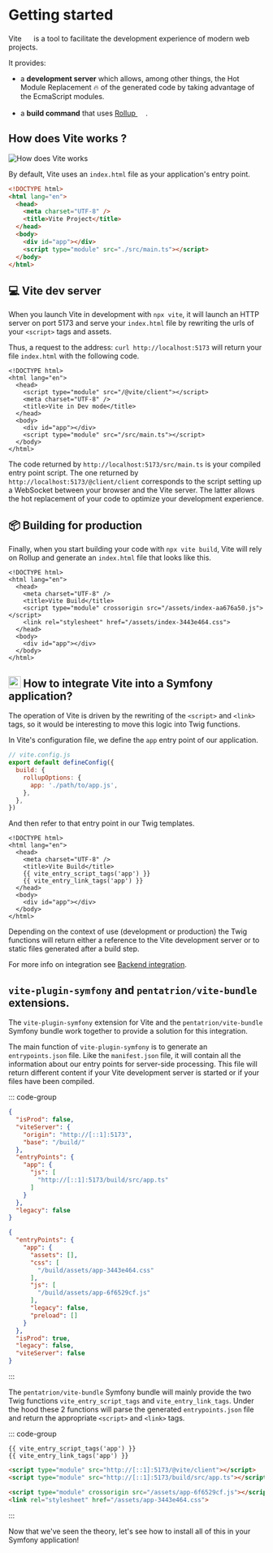 # Getting started

Vite <img src="/images/logo-vite.svg" width="16" height="16" style="display: inline;" /> is a tool to facilitate the development experience of modern web projects.

It provides:

- a **development server** which allows, among other things, the Hot Module Replacement 🔥 of the generated code by taking advantage of the EcmaScript modules.

- a **build command** that uses [Rollup <img src="/images/logo-rollup.svg" width="16" height="16" style="display: inline;" />](https://rollupjs.org/).

## How does Vite works ?

![How does Vite works](/graphs/vite.svg)

By default, Vite uses an `index.html` file as your application's entry point.

```html
<!DOCTYPE html>
<html lang="en">
  <head>
    <meta charset="UTF-8" />
    <title>Vite Project</title>
  </head>
  <body>
    <div id="app"></div>
    <script type="module" src="./src/main.ts"></script>
  </body>
</html>
```

## 💻 Vite dev server

When you launch Vite in development with `npx vite`, it will launch an HTTP server on port 5173 and serve your `index.html` file by rewriting the urls of your `<script>` tags and assets.

Thus, a request to the address: `curl http://localhost:5173` will return your file `index.html` with the following code.

```html{4,10}
<!DOCTYPE html>
<html lang="en">
  <head>
    <script type="module" src="/@vite/client"></script>
    <meta charset="UTF-8" />
    <title>Vite in Dev mode</title>
  </head>
  <body>
    <div id="app"></div>
    <script type="module" src="/src/main.ts"></script>
  </body>
</html>
```

The code returned by `http://localhost:5173/src/main.ts` is your compiled entry point script.
The one returned by `http://localhost:5173/@client/client` corresponds to the script setting up a WebSocket between your browser and the Vite server. The latter allows the hot replacement of your code to optimize your development experience.

## 📦 Building for production

Finally, when you start building your code with `npx vite build`, Vite will rely on Rollup and generate an `index.html` file that looks like this.

```html{6,7}
<!DOCTYPE html>
<html lang="en">
  <head>
    <meta charset="UTF-8" />
    <title>Vite Build</title>
    <script type="module" crossorigin src="/assets/index-aa676a50.js"></script>
    <link rel="stylesheet" href="/assets/index-3443e464.css">
  </head>
  <body>
    <div id="app"></div>
  </body>
</html>
```

## <img src="/symfony-vite.svg" width="24" height="24" style="display: inline; vertical-align: -10%;" /> How to integrate Vite into a Symfony application?

The operation of Vite is driven by the rewriting of the `<script>` and `<link>` tags, so it would be interesting to move this logic into Twig functions.

In Vite's configuration file, we define the `app` entry point of our application.

```js
// vite.config.js
export default defineConfig({
  build: {
    rollupOptions: {
      app: './path/to/app.js',
    },
  },
})
```

And then refer to that entry point in our Twig templates.

```html{6,7}
<!DOCTYPE html>
<html lang="en">
  <head>
    <meta charset="UTF-8" />
    <title>Vite Build</title>
    {{ vite_entry_script_tags('app') }}
    {{ vite_entry_link_tags('app') }}
  </head>
  <body>
    <div id="app"></div>
  </body>
</html>
```

Depending on the context of use (development or production) the Twig functions will return either a reference to the Vite development server or to static files generated after a build step.

For more info on integration see [Backend integration](https://vitejs.dev/guide/backend-integration.html).


## `vite-plugin-symfony` and `pentatrion/vite-bundle` extensions.

The `vite-plugin-symfony` extension for Vite and the `pentatrion/vite-bundle` Symfony bundle work together to provide a solution for this integration.

The main function of `vite-plugin-symfony` is to generate an `entrypoints.json` file. Like the `manifest.json` file, it will contain all the information about our entry points for server-side processing. This file will return different content if your Vite development server is started or if your files have been compiled.

::: code-group
```json [entrypoints.json (dev)]
{
  "isProd": false,
  "viteServer": {
    "origin": "http://[::1]:5173",
    "base": "/build/"
  },
  "entryPoints": {
    "app": {
      "js": [
        "http://[::1]:5173/build/src/app.ts"
      ]
    }
  },
  "legacy": false
}
```
```json [entrypoints.json (prod)]
{
  "entryPoints": {
    "app": {
      "assets": [],
      "css": [
        "/build/assets/app-3443e464.css"
      ],
      "js": [
        "/build/assets/app-6f6529cf.js"
      ],
      "legacy": false,
      "preload": []
    }
  },
  "isProd": true,
  "legacy": false,
  "viteServer": false
}
```
:::

The `pentatrion/vite-bundle` Symfony bundle will mainly provide the two Twig functions `vite_entry_script_tags` and `vite_entry_link_tags`. Under the hood these 2 functions will parse the generated `entrypoints.json` file and return the appropriate `<script>` and `<link>` tags.


::: code-group
```twig [index.html.twig]
{{ vite_entry_script_tags('app') }}
{{ vite_entry_link_tags('app') }}
```
```html [index.html (dev)]
<script type="module" src="http://[::1]:5173/@vite/client"></script>
<script type="module" src="http://[::1]:5173/build/src/app.ts"></script>
```
```html [index.html (prod)]
<script type="module" crossorigin src="/assets/app-6f6529cf.js"></script>
<link rel="stylesheet" href="/assets/app-3443e464.css">
```
:::

Now that we've seen the theory, let's see how to install all of this in your Symfony application!
